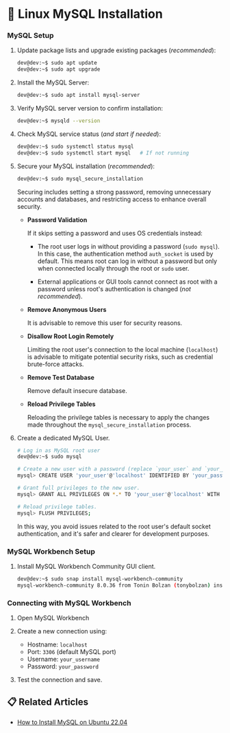 # 💭 Linux MySQL Installation

### MySQL Setup

1. Update package lists and upgrade existing packages (*recommended*):

    ```bash
    dev@dev:~$ sudo apt update
    dev@dev:~$ sudo apt upgrade
    ```

2. Install the MySQL Server:

    ```bash
    dev@dev:~$ sudo apt install mysql-server
    ```

3. Verify MySQL server version to confirm installation:

    ```bash
    dev@dev:~$ mysqld --version
    ```

4. Check MySQL service status (*and start if needed*):

    ```bash
    dev@dev:~$ sudo systemctl status mysql
    dev@dev:~$ sudo systemctl start mysql   # If not running
    ```

4. Secure your MySQL installation (*recommended*):

    ```bash
    dev@dev:~$ sudo mysql_secure_installation
    ```

    Securing includes setting a strong password, removing unnecessary accounts and databases, and restricting access to enhance overall security.

    * **Password Validation**

        If it skips setting a password and uses OS credentials instead:
        * The root user logs in without providing a password (`sudo mysql`). In this case, the authentication method `auth_socket` is used by default. This means root can log in without a password but only when connected locally through the root or `sudo` user.
        
        * External applications or GUI tools cannot connect as root with a password unless root's authentication is changed (*not recommended*).

    * **Remove Anonymous Users**

        It is advisable to remove this user for security reasons.

    * **Disallow Root Login Remotely**

        Limiting the root user's connection to the local machine (`localhost`) is advisable to mitigate potential security risks, such as credential brute-force attacks.

    * **Remove Test Database**

        Remove default insecure database.

    * **Reload Privilege Tables**

        Reloading the privilege tables is necessary to apply the changes made throughout the `mysql_secure_installation` process.

5. Create a dedicated MySQL User.

    ```bash
    # Log in as MySQL root user
    dev@dev:~$ sudo mysql

    # Create a new user with a password (replace `your_user` and `your_password`)
    mysql> CREATE USER 'your_user'@'localhost' IDENTIFIED BY 'your_password';

    # Grant full privileges to the new user.
    mysql> GRANT ALL PRIVILEGES ON *.* TO 'your_user'@'localhost' WITH GRANT OPTION;

    # Reload privilege tables.
    mysql> FLUSH PRIVILEGES;
    ```

    In this way, you avoid issues related to the root user's default socket authentication, and it's safer and clearer for development purposes.


### MySQL Workbench Setup

1. Install MySQL Workbench Community GUI client.

    ```bash
    dev@dev:~$ sudo snap install mysql-workbench-community
    mysql-workbench-community 8.0.36 from Tonin Bolzan (tonybolzan) installed
    ```

### Connecting with MySQL Workbench
1. Open MySQL Workbench
2. Create a new connection using:

    * Hostname: `localhost`
    * Port: `3306` (default MySQL port)
    * Username: `your_username`
    * Password: `your_password`

3. Test the connection and save.

## 📋 Related Articles
* [How to Install MySQL on Ubuntu 22.04](https://phoenixnap.com/kb/install-mysql-ubuntu-22-04)